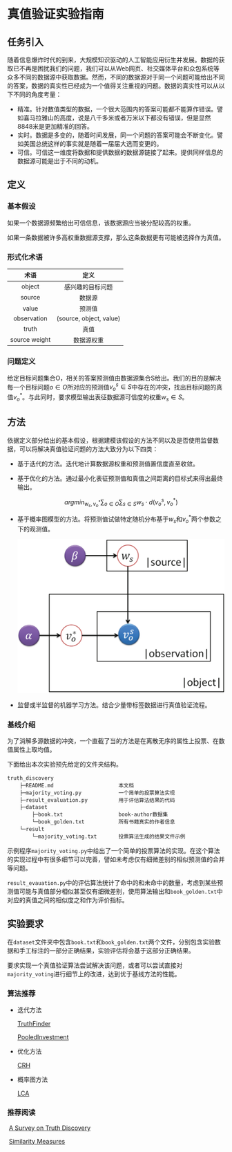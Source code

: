 # 真值验证实验指南



## 任务引入

随着信息爆炸时代的到来，大规模知识驱动的人工智能应用衍生并发展。数据的获取已不再是困扰我们的问题，我们可以从Web网页、社交媒体平台和众包系统等众多不同的数据源中获取数据。然而，不同的数据源对于同一个问题可能给出不同的答案，数据的真实性已经成为一个值得关注重视的问题。数据的真实性可以从以下不同的角度考量：

- 精准。针对数值类型的数据，一个很大范围内的答案可能都不能算作错误。譬如喜马拉雅山的高度，说是八千多米或者万米以下都没有错误，但是显然8848米是更加精准的回答。
- 实时。数据是多变的，随着时间发展，同一个问题的答案可能会不断变化。譬如美国总统这样的事实就是随着一届届大选而变更的。
- 可信。可信这一维度将数据和提供数据的数据源链接了起来。提供同样信息的数据源可能是出于不同的动机。



## 定义

### 基本假设

如果一个数据源频繁给出可信信息，该数据源应当被分配较高的权重。

如果一条数据被许多高权重数据源支撑，那么这条数据更有可能被选择作为真值。

### 形式化术语

|     术语      |          定义           |
| :-----------: | :---------------------: |
|    object     |    感兴趣的目标问题     |
|    source     |         数据源          |
|     value     |         预测值          |
|  observation  | (source, object, value) |
|     truth     |          真值           |
| source weight |       数据源权重        |

### 问题定义

给定目标问题集合O，相关的答案预测值由数据源集合S给出。我们的目的是解决每一个目标问题$o\in O$所对应的预测值$v^s_o\in S$中存在的冲突，找出目标问题的真值$v^*_o$。与此同时，要求模型输出表征数据源可信度的权重$w_s\in S$。



## 方法

依据定义部分给出的基本假设，根据建模该假设的方法不同以及是否使用监督数据，可以将解决真值验证问题的方法大致分为以下四类：

- 基于迭代的方法。迭代地计算数据源权重和预测值置信度直至收敛。

- 基于优化的方法。通过最小化表征预测值和真值之间距离的目标式来得出最终输出。

  $$argmin_{{w_s},{v^*_o}}\sum_{o\in O}\sum_{s\in S}w_s\cdot d(v^s_o,v^*_o)$$

- 基于概率图模型的方法。将预测值试做特定随机分布基于$w_s$和$v^*_o$两个参数之下的观测值。

  ![](PGM.png)

- 监督或半监督的机器学习方法。结合少量带标签数据进行真值验证流程。

### 基线介绍

为了消解多源数据的冲突，一个直截了当的方法是在离散无序的属性上投票、在数值属性上取均值。

下面给出本次实验预先给定的文件夹结构。

```bash
truth_discovery
	├─README.md						本文档
	├─majority_voting.py			一个简单的投票算法实现
	├─result_evaluation.py			用于评估算法结果的代码
    ├─dataset
    	├─book.txt					book-author数据集
    	└─book_golden.txt			所有书籍真实的作者信息
    └─result
    	└─majority_voting.txt		投票算法生成的结果文件示例
```

示例程序`majority_voting.py`中给出了一个简单的投票算法的实现。在这个算法的实现过程中有很多细节可以完善，譬如未考虑仅有细微差别的相似预测值的合并等问题。

`result_evauation.py`中的评估算法统计了命中的和未命中的数量，考虑到某些预测值可能与真值部分相似甚至仅有细微差别，使用算法输出和`book_golden.txt`中对应的真值之间的相似度之和作为评价指标。



## 实验要求

在`dataset`文件夹中包含`book.txt`和`book_golden.txt`两个文件，分别包含实验数据和手工标注的一部分正确结果，实验评估将会基于这部分正确结果。

要求实现一个真值验证算法尝试解决该问题，或者可以尝试直接对`majority_voting`进行细节上的改进，达到优于基线方法的性能。

### 算法推荐

- 迭代方法

  [TruthFinder](https://ieeexplore.ieee.org/document/4415269)

  [PooledInvestment](https://www.aclweb.org/anthology/C10-1099.pdf)

- 优化方法

  [CRH](http://dl.acm.org/citation.cfm?doid=2588555.2610509)

- 概率图方法

  [LCA](http://dl.acm.org/citation.cfm?doid=2488388.2488476)

### 推荐阅读

​	[A Survey on Truth Discovery](https://arxiv.org/abs/1505.02463)

​	[Similarity Measures](https://hpi.de/fileadmin/user_upload/fachgebiete/naumann/folien/SS13/DPDC/DPDC_12_Similarity.pdf)
